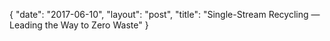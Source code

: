 {
   "date": "2017-06-10",
   "layout": "post",
   "title": "Single-Stream Recycling — Leading the Way to Zero Waste"
}

